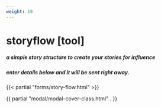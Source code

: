 ```yaml
---
weight: 10
---
```

# storyflow [tool]
##### a simple story structure to create your stories for influence
##### enter details below and it will be sent right away.  
{{< partial "forms/story-flow.html" >}}

<!-- modal cover, only put once -->
{{ partial "modal/modal-cover-class.html" . }}
